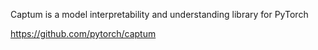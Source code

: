 Captum is a model interpretability and understanding library for PyTorch

https://github.com/pytorch/captum
